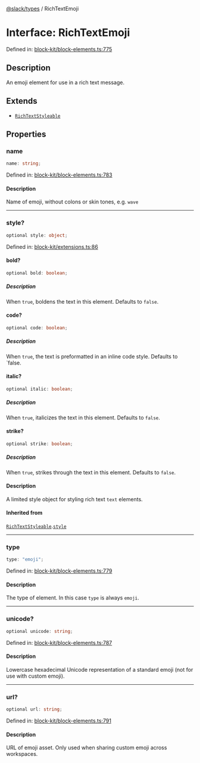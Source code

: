 [@slack/types](../index.md) / RichTextEmoji

# Interface: RichTextEmoji

Defined in: [block-kit/block-elements.ts:775](https://github.com/slackapi/node-slack-sdk/blob/main/packages/types/src/block-kit/block-elements.ts#L775)

## Description

An emoji element for use in a rich text message.

## Extends

- [`RichTextStyleable`](RichTextStyleable.md)

## Properties

### name

```ts
name: string;
```

Defined in: [block-kit/block-elements.ts:783](https://github.com/slackapi/node-slack-sdk/blob/main/packages/types/src/block-kit/block-elements.ts#L783)

#### Description

Name of emoji, without colons or skin tones, e.g. `wave`

***

### style?

```ts
optional style: object;
```

Defined in: [block-kit/extensions.ts:86](https://github.com/slackapi/node-slack-sdk/blob/main/packages/types/src/block-kit/extensions.ts#L86)

#### bold?

```ts
optional bold: boolean;
```

##### Description

When `true`, boldens the text in this element. Defaults to `false`.

#### code?

```ts
optional code: boolean;
```

##### Description

When `true`, the text is preformatted in an inline code style. Defaults to `false.

#### italic?

```ts
optional italic: boolean;
```

##### Description

When `true`, italicizes the text in this element. Defaults to `false`.

#### strike?

```ts
optional strike: boolean;
```

##### Description

When `true`, strikes through the text in this element. Defaults to `false`.

#### Description

A limited style object for styling rich text `text` elements.

#### Inherited from

[`RichTextStyleable`](RichTextStyleable.md).[`style`](RichTextStyleable.md#style)

***

### type

```ts
type: "emoji";
```

Defined in: [block-kit/block-elements.ts:779](https://github.com/slackapi/node-slack-sdk/blob/main/packages/types/src/block-kit/block-elements.ts#L779)

#### Description

The type of element. In this case `type` is always `emoji`.

***

### unicode?

```ts
optional unicode: string;
```

Defined in: [block-kit/block-elements.ts:787](https://github.com/slackapi/node-slack-sdk/blob/main/packages/types/src/block-kit/block-elements.ts#L787)

#### Description

Lowercase hexadecimal Unicode representation of a standard emoji (not for use with custom emoji).

***

### url?

```ts
optional url: string;
```

Defined in: [block-kit/block-elements.ts:791](https://github.com/slackapi/node-slack-sdk/blob/main/packages/types/src/block-kit/block-elements.ts#L791)

#### Description

URL of emoji asset. Only used when sharing custom emoji across workspaces.
